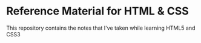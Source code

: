 # Reference Material for HTML & CSS
This repository contains the notes that I've taken while learning HTML5 and CSS3
